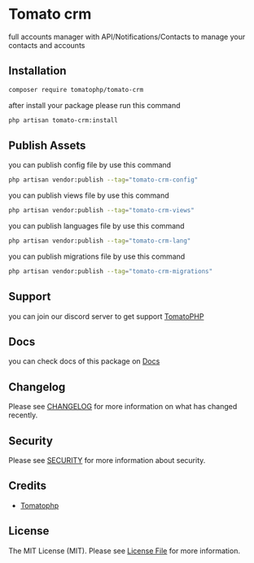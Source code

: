 # Tomato crm

full accounts manager with API/Notifications/Contacts to manage your contacts and accounts

## Installation

```bash
composer require tomatophp/tomato-crm
```
after install your package please run this command

```bash
php artisan tomato-crm:install
```

## Publish Assets

you can publish config file by use this command

```bash
php artisan vendor:publish --tag="tomato-crm-config"
```

you can publish views file by use this command

```bash
php artisan vendor:publish --tag="tomato-crm-views"
```

you can publish languages file by use this command

```bash
php artisan vendor:publish --tag="tomato-crm-lang"
```

you can publish migrations file by use this command

```bash
php artisan vendor:publish --tag="tomato-crm-migrations"
```

## Support

you can join our discord server to get support [TomatoPHP](https://discord.gg/Xqmt35Uh)

## Docs

you can check docs of this package on [Docs](https://docs.tomatophp.com/plugins/laravel-package-generator)

## Changelog

Please see [CHANGELOG](CHANGELOG.md) for more information on what has changed recently.

## Security

Please see [SECURITY](SECURITY.md) for more information about security.

## Credits

- [Tomatophp](mailto:info@3x1.io)

## License

The MIT License (MIT). Please see [License File](LICENSE.md) for more information.
